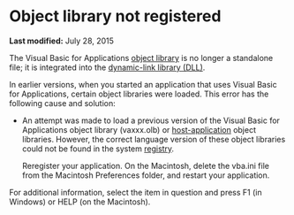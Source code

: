 
# Object library not registered

 **Last modified:** July 28, 2015

The Visual Basic for Applications  [object library](b8bdf64f-5920-1ae9-16d0-b26d09524a30.md) is no longer a standalone file; it is integrated into the [dynamic-link library (DLL)](b8bdf64f-5920-1ae9-16d0-b26d09524a30.md).

In earlier versions, when you started an application that uses Visual Basic for Applications, certain object libraries were loaded. This error has the following cause and solution:



- An attempt was made to load a previous version of the Visual Basic for Applications object library (vaxxx.olb) or  [host-application](b8bdf64f-5920-1ae9-16d0-b26d09524a30.md) object libraries. However, the correct language version of these object libraries could not be found in the system [registry](b8bdf64f-5920-1ae9-16d0-b26d09524a30.md).
    
    Reregister your application. On the Macintosh, delete the vba.ini file from the Macintosh Preferences folder, and restart your application.
    

For additional information, select the item in question and press F1 (in Windows) or HELP (on the Macintosh).
